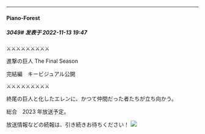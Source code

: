 

*****

####  Piano-Forest  
##### 3049#       发表于 2022-11-13 19:47

⚔⚔⚔⚔⚔⚔⚔⚔⚔

進撃の巨人 The Final Season

完結編　キービジュアル公開

⚔⚔⚔⚔⚔⚔⚔⚔⚔

終尾の巨人と化したエレンに、かつて仲間だった者たちが立ち向かう。

総合　2023 年放送予定。

放送情報などの続報は、引き続きお待ちください！
<img src="https://p.sda1.dev/8/b09208b59c5026a5db59bae00be3f0ea/visual_07.jpg" referrerpolicy="no-referrer">


